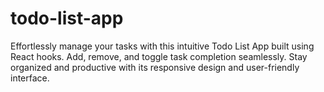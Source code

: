 # todo-list-app
Effortlessly manage your tasks with this intuitive Todo List App built using React hooks. Add, remove, and toggle task completion seamlessly. Stay organized and productive with its responsive design and user-friendly interface.
